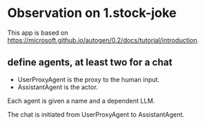 # Observation on 1.stock-joke

This app is based on <https://microsoft.github.io/autogen/0.2/docs/tutorial/introduction>.

## define agents, at least two for a chat

- UserProxyAgent is the proxy to the human input.
- AssistantAgent is the actor.

Each agent is given a name and a dependent LLM.

The chat is initiated from UserProxyAgent to AssistantAgent.
